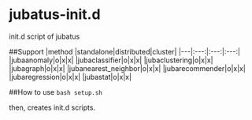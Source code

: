 jubatus-init.d
==============

init.d script of jubatus


##Support
|method |standalone|distributed|cluster|
|---|:---:|:---:|:---:|
|jubaanomaly|o|x|x|
|jubaclassifier|o|x|x|
|jubaclustering|o|x|x|
|jubagraph|o|x|x|
|jubanearest_neighbor|o|x|x|
|jubarecommender|o|x|x|
|jubaregression|o|x|x|
|jubastat|o|x|x|

##How to use
`bash setup.sh`

then, creates init.d scripts.